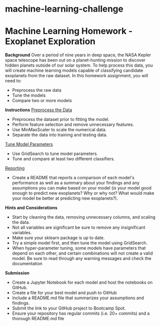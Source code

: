 # machine-learning-challenge


# Machine Learning Homework - Exoplanet Exploration

**Background**
Over a period of nine years in deep space, the NASA Kepler space telescope has been out on a planet-hunting mission to discover hidden planets outside of our solar system.
To help process this data, you will create machine learning models capable of classifying candidate exoplanets from the raw dataset.
In this homework assignment, you will need to:

- Preprocess the raw data
- Tune the models
- Compare two or more models

**Instructions**
<u>Preprocess the Data</u>

- Preprocess the dataset prior to fitting the model.
- Perform feature selection and remove unnecessary features.
- Use MinMaxScaler to scale the numerical data.
- Separate the data into training and testing data.


<u>Tune Model Parameters</u>

- Use GridSearch to tune model parameters.
- Tune and compare at least two different classifiers.


<u>Reporting</u>

- Create a README that reports a comparison of each model's performance as well as a summary about your findings and any assumptions you can make based on your model (is your model good enough to predict new exoplanets? Why or why not? What would make your model be better at predicting new exoplanets?).


**Hints and Considerations**
- Start by cleaning the data, removing unnecessary columns, and scaling the data.
- Not all variables are significant be sure to remove any insignificant variables.
- Make sure your sklearn package is up to date.
- Try a simple model first, and then tune the model using GridSearch.
- When hyper-parameter tuning, some models have parameters that depend on each other, and certain combinations will not create a valid model. Be sure to read through any warning messages and check the documentation

**Submission**
- Create a Jupyter Notebook for each model and host the notebooks on GitHub.
- Create a file for your best model and push to GitHub
- Include a README.md file that summarizes your assumptions and findings.
- Submit the link to your GitHub project to Bootcamp Spot.
- Ensure your repository has regular commits (i.e. 20+ commits) and a thorough README.md file




